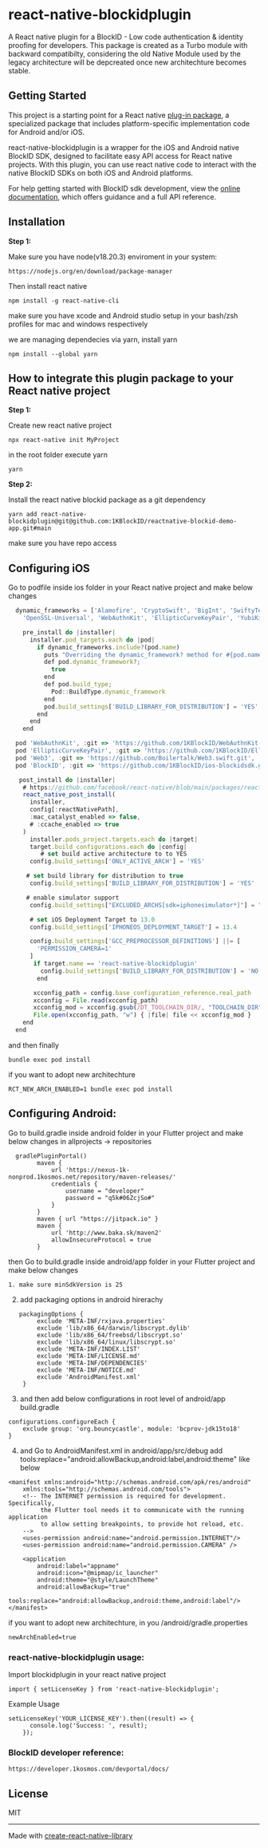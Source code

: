 # react-native-blockidplugin

A React native plugin for a BlockID - Low code authentication & identity proofing for developers. This package is created as a Turbo module with backward compatibilty,
considering the old Native Module used by the legacy architecture will be depcreated once new architechture becomes stable.

## Getting Started

This project is a starting point for a React native
[plug-in package](https://github.com/1KBlockID/reactnative-blockid-demo-app),
a specialized package that includes platform-specific implementation code for
Android and/or iOS.

react-native-blockidplugin is a wrapper for the iOS and Android native BlockID SDK, designed to facilitate easy API access for React native projects. With this plugin, you can use react native code to interact with the native BlockID SDKs on both iOS and Android platforms.

For help getting started with BlockID sdk development, view the
[online documentation](https://developer.1kosmos.com/devportal/docs/), which offers guidance and a full API reference.

## Installation

**Step 1:**

Make sure you have node(v18.20.3) enviroment in your system:

```
https://nodejs.org/en/download/package-manager
```

Then install react native

```
npm install -g react-native-cli
```

make sure you have xcode and Android studio setup in your bash/zsh profiles for mac and windows respectively

we are managing dependecies via yarn, install yarn

```
npm install --global yarn
```

## How to integrate this plugin package to your React native project

**Step 1:**

Create new react native project

```
npx react-native init MyProject
```

in the root folder execute yarn

```
yarn
```

**Step 2:**

Install the react native blockid package as a git dependency

```
yarn add react-native-blockidplugin@git@github.com:1KBlockID/reactnative-blockid-demo-app.git#main
```

make sure you have repo access

## Configuring iOS

Go to podfile inside ios folder in your React native project and make below changes

```js
  dynamic_frameworks = ['Alamofire', 'CryptoSwift', 'BigInt', 'SwiftyTesseract', 'TrustWalletCore', 'Web3', 'secp256k1.swift',
    'OpenSSL-Universal', 'WebAuthnKit', 'EllipticCurveKeyPair', 'YubiKit' , 'PromiseKit', 'KeychainAccess', 'SwiftProtobuf', 'BlockID']

    pre_install do |installer|
      installer.pod_targets.each do |pod|
        if dynamic_frameworks.include?(pod.name)
          puts "Overriding the dynamic_framework? method for #{pod.name}"
          def pod.dynamic_framework?;
            true
          end
          def pod.build_type;
            Pod::BuildType.dynamic_framework
          end
          pod.build_settings['BUILD_LIBRARY_FOR_DISTRIBUTION'] = 'YES'
        end
      end
    end

  pod 'WebAuthnKit', :git => 'https://github.com/1KBlockID/WebAuthnKit-iOS.git', :tag => '2.0.4'
  pod 'EllipticCurveKeyPair', :git => 'https://github.com/1KBlockID/EllipticCurveKeyPair.git', :tag => '2.0.2'
  pod 'Web3', :git => 'https://github.com/Boilertalk/Web3.swift.git', :tag => '0.4.2'
  pod 'BlockID', :git => 'https://github.com/1KBlockID/ios-blockidsdk.git', :tag => 'fltr_02'

   post_install do |installer|
    # https://github.com/facebook/react-native/blob/main/packages/react-native/scripts/react_native_pods.rb#L197-L202
    react_native_post_install(
      installer,
      config[:reactNativePath],
      :mac_catalyst_enabled => false,
      # :ccache_enabled => true
    )
      installer.pods_project.targets.each do |target|
      target.build_configurations.each do |config|
         # set build active architecture to to YES
      config.build_settings['ONLY_ACTIVE_ARCH'] = 'YES'

     # set build library for distribution to true
      config.build_settings['BUILD_LIBRARY_FOR_DISTRIBUTION'] = 'YES'

     # enable simulator support
      config.build_settings["EXCLUDED_ARCHS[sdk=iphonesimulator*]"] = "arm64 i386"

      # set iOS Deployment Target to 13.0
      config.build_settings['IPHONEOS_DEPLOYMENT_TARGET'] = 13.4

      config.build_settings['GCC_PREPROCESSOR_DEFINITIONS'] ||= [
        'PERMISSION_CAMERA=1'
      ]
       if target.name == 'react-native-blockidplugin'
         config.build_settings['BUILD_LIBRARY_FOR_DISTRIBUTION'] = 'NO'
        end

       xcconfig_path = config.base_configuration_reference.real_path
       xcconfig = File.read(xcconfig_path)
       xcconfig_mod = xcconfig.gsub(/DT_TOOLCHAIN_DIR/, "TOOLCHAIN_DIR")
       File.open(xcconfig_path, "w") { |file| file << xcconfig_mod }
    end
  end
```

and then finally

```
bundle exec pod install
```

if you want to adopt new architechture

```
RCT_NEW_ARCH_ENABLED=1 bundle exec pod install
```

## Configuring Android:

Go to build.gradle inside android folder in your Flutter project and make below changes in allprojects -> repositories

```
  gradlePluginPortal()
        maven {
            url 'https://nexus-1k-nonprod.1kosmos.net/repository/maven-releases/'
            credentials {
                username = "developer"
                password = "q5k#06ZcjSo#"
            }
        }
        maven { url "https://jitpack.io" }
        maven {
            url 'http://www.baka.sk/maven2'
            allowInsecureProtocol = true
        }
```

then Go to build.gradle inside android/app folder in your Flutter project and make below changes

```
1. make sure minSdkVersion is 25
```

2. add packaging options in android hirerachy

```
   packagingOptions {
        exclude 'META-INF/rxjava.properties'
        exclude 'lib/x86_64/darwin/libscrypt.dylib'
        exclude 'lib/x86_64/freebsd/libscrypt.so'
        exclude 'lib/x86_64/linux/libscrypt.so'
        exclude 'META-INF/INDEX.LIST'
        exclude 'META-INF/LICENSE.md'
        exclude 'META-INF/DEPENDENCIES'
        exclude 'META-INF/NOTICE.md'
        exclude 'AndroidManifest.xml'
    }
```

3. and then add below configurations in root level of android/app build.gradle

```
configurations.configureEach {
    exclude group: 'org.bouncycastle', module: 'bcprov-jdk15to18'
}
```

4. and Go to AndroidManifest.xml in android/app/src/debug add tools:replace="android:allowBackup,android:label,android:theme" like below

```
<manifest xmlns:android="http://schemas.android.com/apk/res/android"
    xmlns:tools="http://schemas.android.com/tools">
    <!-- The INTERNET permission is required for development. Specifically,
         the Flutter tool needs it to communicate with the running application
         to allow setting breakpoints, to provide hot reload, etc.
    -->
    <uses-permission android:name="android.permission.INTERNET"/>
    <uses-permission android:name="android.permission.CAMERA" />

    <application
        android:label="appname"
        android:icon="@mipmap/ic_launcher"
        android:theme="@style/LaunchTheme"
        android:allowBackup="true"
        tools:replace="android:allowBackup,android:theme,android:label"/>
</manifest>

```

if you want to adopt new architechture, in you /android/gradle.properties

```
newArchEnabled=true
```

### react-native-blockidplugin usage:

Import blockidplugin in your react native project

```
import { setLicenseKey } from 'react-native-blockidplugin';
```

Example Usage

```
setLicenseKey('YOUR_LICENSE_KEY').then((result) => {
      console.log('Success: ', result);
    });
```

### BlockID developer reference:

```
https://developer.1kosmos.com/devportal/docs/
```

## License

MIT

---

Made with [create-react-native-library](https://github.com/callstack/react-native-builder-bob)
